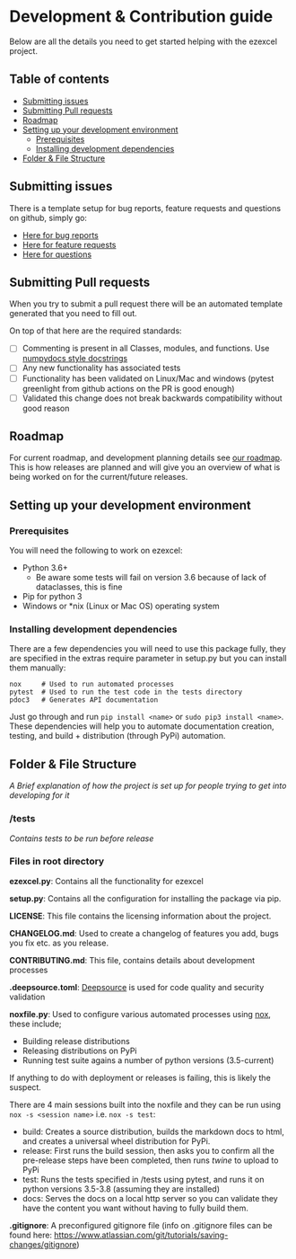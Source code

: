 # Development & Contribution guide

Below are all the details you need to get started helping with the ezexcel project.


## Table of contents

- [Submitting issues](#submitting-issues)
- [Submitting Pull requests](#submitting-pull-requests)
- [Roadmap](#roadmap)
- [Setting up your development environment](#setting-up-your-development-environment)
  - [Prerequisites](#prerequisites)
  - [Installing development dependencies](#installing-development-dependencies)
- [Folder & File Structure](#folder--file-structure)

## Submitting issues

There is a template setup for bug reports, feature requests and questions on github, simply go:

- [Here for bug reports](https://github.com/Descent098/ezexcel/issues/new?labels=bug&template=bug_report.md&title=%5BBUG%5D)
- [Here for feature requests](https://github.com/Descent098/ezexcel/issues/new?labels=enhancement&template=feature_request.md&title=%5BFeature%5D)
- [Here for questions](https://github.com/Descent098/ezexcel/issues/new?labels=documentation&template=question.md&title=%5Bquestion%5D)

## Submitting Pull requests

When you try to submit a pull request there will be an automated template generated that you need to fill out. 

On top of that here are the required standards:

- [ ] Commenting is present in all Classes, modules, and functions. Use [numpydocs style docstrings](https://numpydoc.readthedocs.io/en/latest/format.html)
- [ ] Any new functionality has associated tests
- [ ] Functionality has been validated on Linux/Mac and windows (pytest greenlight from github actions on the PR is good enough)
- [ ] Validated this change does not break backwards compatibility without good reason

## Roadmap

For current roadmap, and development planning details see [our roadmap](https://github.com/Descent098/ezexcel/projects). This is how releases are planned and will give you an overview of what is being worked on for the current/future releases.

## Setting up your development environment

### Prerequisites

You will need the following to work on ezexcel:

- Python 3.6+
  - Be aware some tests will fail on version 3.6 because of lack of dataclasses, this is fine
- Pip for python 3
- Windows or *nix (Linux or Mac OS) operating system

### Installing development dependencies

There are a few dependencies you will need to use this package fully, they are specified in the extras require parameter in setup.py but you can install them manually:

```
nox   	# Used to run automated processes
pytest 	# Used to run the test code in the tests directory
pdoc3	# Generates API documentation
```

Just go through and run ```pip install <name>``` or ```sudo pip3 install <name>```. These dependencies will help you to automate documentation creation, testing, and build + distribution (through PyPi) automation.



## Folder & File Structure

*A Brief explanation of how the project is set up for people trying to get into developing for it*

### /tests

*Contains tests to be run before release* 

### Files in root directory

**ezexcel.py**: Contains all the functionality for ezexcel

**setup.py**: Contains all the configuration for installing the package via pip.

**LICENSE**: This file contains the licensing information about the project.

**CHANGELOG.md**: Used to create a changelog of features you add, bugs you fix etc. as you release.

**CONTRIBUTING.md**: This file, contains details about development processes

**.deepsource.toml**: [Deepsource](https://deepsource.io/gh/Descent098/ezexcel/) is used for code quality and security validation

**noxfile.py**: Used to configure various automated processes using [nox](https://nox.readthedocs.io/en/stable/), these include;

- Building release distributions
- Releasing distributions on PyPi
- Running test suite agains a number of python versions (3.5-current)

If anything to do with deployment or releases is failing, this is likely the suspect.

There are 4 main sessions built into the noxfile and they can be run using ```nox -s <session name>``` i.e. ```nox -s test```:

- build: Creates a source distribution, builds the markdown docs to html, and creates a universal wheel distribution for PyPi.
- release: First runs the build session, then asks you to confirm all the pre-release steps have been completed, then runs *twine* to upload to PyPi
- test: Runs the tests specified in /tests using pytest, and runs it on python versions 3.5-3.8 (assuming they are installed)
- docs: Serves the docs on a local http server so you can validate they have the content you want without having to fully build them.

**.gitignore**: A preconfigured gitignore file (info on .gitignore files can be found here: https://www.atlassian.com/git/tutorials/saving-changes/gitignore)

